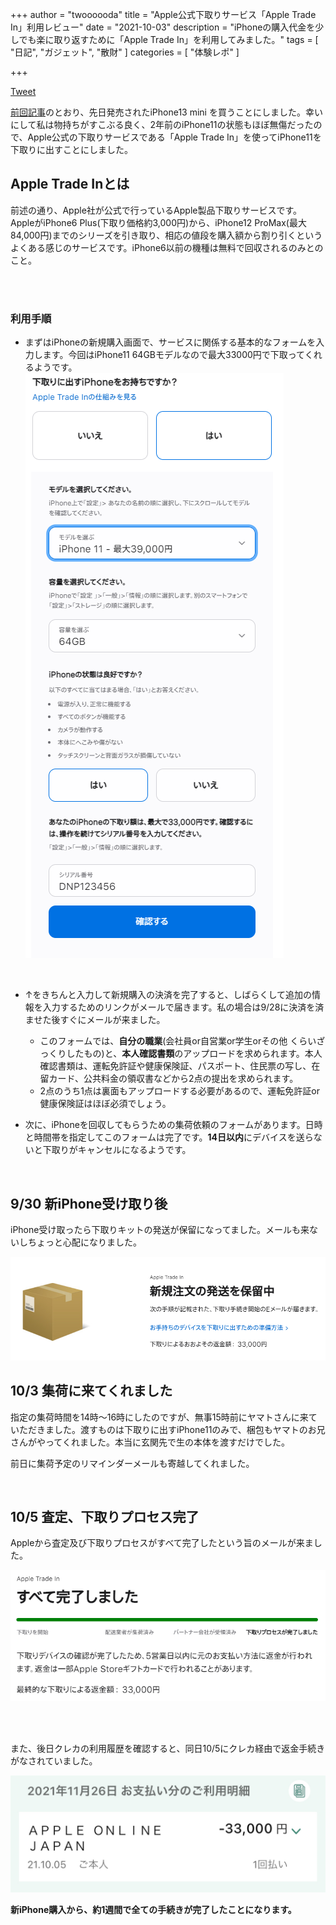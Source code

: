 +++
author = "twoooooda"
title = "Apple公式下取りサービス「Apple Trade In」利用レビュー"
date = "2021-10-03"
description = "iPhoneの購入代金を少しでも楽に取り返すために「Apple Trade In」を利用してみました。"
tags = [
    "日記",
    "ガジェット",
    "散財"
]
categories = [
    "体験レポ"
]

+++

<a href="https://twitter.com/share?ref_src=twsrc%5Etfw" class="twitter-share-button" data-show-count="false">Tweet</a><script async src="https://platform.twitter.com/widgets.js" charset="utf-8"></script>

[前回記事](https://twoooooda.github.io/p/iphone-13-mini%E8%B2%B7%E3%81%A3%E3%81%9F%E3%82%88%E3%83%BC/)のとおり、先日発売されたiPhone13 mini を買うことにしました。幸いにして私は物持ちがすこぶる良く、2年前のiPhone11の状態もほぼ無傷だったので、Apple公式の下取りサービスである「Apple Trade In」を使ってiPhone11を下取りに出すことにしました。

## Apple Trade Inとは
前述の通り、Apple社が公式で行っているApple製品下取りサービスです。AppleがiPhone6 Plus(下取り価格約3,000円)から、iPhone12 ProMax(最大84,000円)までのシリーズを引き取り、相応の値段を購入額から割り引くというよくある感じのサービスです。iPhone6以前の機種は無料で回収されるのみとのこと。

<br>
<br>

### 利用手順
- まずはiPhoneの新規購入画面で、サービスに関係する基本的なフォームを入力します。今回はiPhone11 64GBモデルなので最大33000円で下取ってくれるようです。 
![](aab9cf0b114ce358f95a619c9ba0b4dd.png) 



<br>

- ↑をきちんと入力して新規購入の決済を完了すると、しばらくして追加の情報を入力するためのリンクがメールで届きます。私の場合は9/28に決済を済ませた後すぐにメールが来ました。

  - このフォームでは、**自分の職業**(会社員or自営業or学生orその他 くらいざっくりしたもの)と、**本人確認書類**のアップロードを求められます。本人確認書類は、運転免許証や健康保険証、パスポート、住民票の写し、在留カード、公共料金の領収書などから2点の提出を求められます。
  - 2点のうち1点は裏面もアップロードする必要があるので、運転免許証or健康保険証はほぼ必須でしょう。

- 次に、iPhoneを回収してもらうための集荷依頼のフォームがあります。日時と時間帯を指定してこのフォームは完了です。**14日以内**にデバイスを送らないと下取りがキャンセルになるようです。

<br>

## 9/30 新iPhone受け取り後
iPhone受け取ったら下取りキットの発送が保留になってました。メールも来ないしちょっと心配になりました。

![](d7e82602fbf3e432c2c15873917397a2.png) 

## 10/3 集荷に来てくれました
指定の集荷時間を14時～16時にしたのですが、無事15時前にヤマトさんに来ていただきました。渡すものは下取りに出すiPhone11のみで、梱包もヤマトのお兄さんがやってくれました。本当に玄関先で生の本体を渡すだけでした。

前日に集荷予定のリマインダーメールも寄越してくれました。

<br>

## 10/5 査定、下取りプロセス完了
Appleから査定及び下取りプロセスがすべて完了したという旨のメールが来ました。

![](143552.png) 

<br>
<br>

また、後日クレカの利用履歴を確認すると、同日10/5にクレカ経由で返金手続きがなされていました。

![](IMG_3937.JPEG) 

**新iPhone購入から、約1週間で全ての手続きが完了したことになります。**

